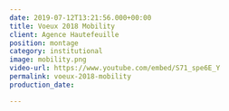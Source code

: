 ```yaml
---
date: 2019-07-12T13:21:56.000+00:00
title: Voeux 2018 Mobility
client: Agence Hautefeuille
position: montage
category: institutional
image: mobility.png
video-url: https://www.youtube.com/embed/S71_spe6E_Y
permalink: voeux-2018-mobility
production_date: 

---
```

